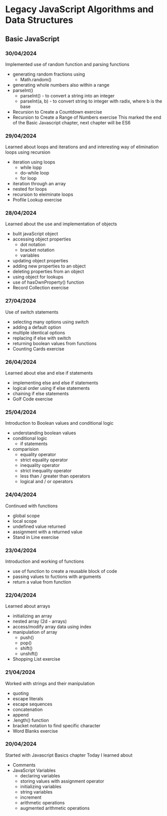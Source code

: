 # Legacy JavaScript Algorithms and Data Structures

## Basic JavaScript

### 30/04/2024

Implemented use of random function and parsing functions
- generating random fractions using
  - Math.random()
- generating whole numbers also within a range
- parseInt()
  - parseInt() - to convert a string into an integer
  - parseInt(a, b) - to convert string to integer with radix, where b is the base
- Recursion to Create a Countdown exercise
- Recursion to Create a Range of Numbers exercise
This marked the end of the Basic Javascript chapter, next chapter will be ES6

### 29/04/2024

Learned about loops and iterations and and interesting way of elimination loops using recursion
- iteration using loops
  - while lopp
  - do-while loop
  - for loop
- iteration through an array
- nested for loops
- recursion to eleiminate loops
- Profile Lookup exercise

### 28/04/2024

Learned about the use and implementation of objects
- bulit javaScript object
- accessing object properties
  - dot notation
  - bracket notation
  - variables
- updating object properties
- adding new properties to an object
- deleting properties from an object
- using object for lookups
- use of hasOwnProperty() function
- Record Collection exercise

### 27/04/2024

Use of switch statements
- selecting many options using switch
- adding a default option
- multiple identical options
- replacing if else with switch
- returning boolean values from functions
- Counting Cards exercise

### 26/04/2024

Learned about else and else if statements
- implementing else and else if statements
- logical order using if else statements
- chaining if else statements
- Golf Code exercise

### 25/04/2024

Introduction to Boolean values and conditional logic
- understanding boolean values
- conditional logic
  - if statements
- comparision
  - equality operator
  - strict equality operator
  - inequality operator
  - strict inequality operator
  - less than / greater than operators
  - logical and / or operators

### 24/04/2024

Continued with functions

- global scope
- local scope
- undefined value returned
- assignment with a returned value
- Stand in Line exercise

### 23/04/2024

Introduction and working of functions
- use of function to create a reusable block of code
- passing values to fuctions with arguments
- return a value from function

### 22/04/2024

Learned about arrays
- initializing an array
- nested array (2d - arrays)
- access/modify array data using index
- manipulation of array
  - push()
  - pop()
  - shift()
  - unshift()
- Shopping List exercise

### 21/04/2024

Worked with strings and their manipulation
- quoting
- escape literals
- escape sequences
- concatenation
- append
- .length() function
- bracket notation to find specific character
- Word Blanks exercise

### 20/04/2024

Started with Javascript Basics chapter
Today I learned about
- Comments
- JavaScript Variables
  - declaring variables
  - storing values with assignment operator
  - initializing variables
  - string variables
  - increment
  - arithmetic operations
  - augmented arithmetic operations




